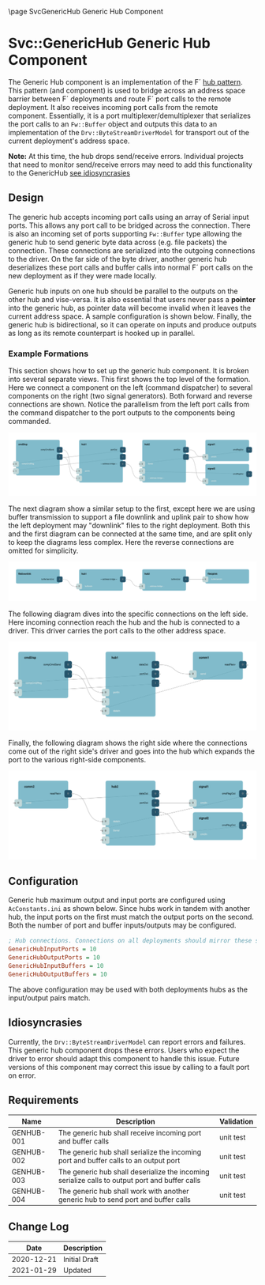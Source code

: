 \page SvcGenericHub Generic Hub Component
# Svc::GenericHub Generic Hub Component

The Generic Hub component is an implementation of the F´ [hub pattern](https://nasa.github.io/fprime/UsersGuide/best/hub-pattern.html).
This pattern (and component) is used to bridge across an address space barrier between F´ deployments and route F´ port
calls to the remote deployment. It also receives incoming port calls from the remote component. Essentially, it is a
port multiplexer/demultiplexer that serializes the port calls to an `Fw::Buffer` object and outputs this data to an 
implementation of the `Drv::ByteStreamDriverModel` for transport out of the current deployment's address space.

**Note:** At this time, the hub drops send/receive errors.
Individual projects that need to monitor send/receive errors may need to add this functionality to the GenericHub [see idiosyncrasies](#idiosyncrasies)

## Design

The generic hub accepts incoming port calls using an array of Serial input ports. This allows any port call to be
bridged across the connection. There is also an incoming set of ports supporting `Fw::Buffer` type allowing the generic
hub to send generic byte data across (e.g. file packets) the connection. These connections are serialized into the outgoing 
connections to the driver. On the far side of the byte driver, another generic hub deserializes these port calls and buffer 
calls into normal F´ port calls on the new deployment as if they were made locally. 

Generic hub inputs on one hub should be parallel to the outputs on the other hub and vise-versa. 
It is also essential that users never pass a **pointer** into the generic hub, as pointer data will become invalid when it 
leaves the current address space. A sample configuration is shown below. Finally, the generic hub is bidirectional, so it
can operate on inputs and produce outputs as long as its remote counterpart is hooked up in parallel.

### Example Formations

This section shows how to set up the generic hub component. It is broken into several separate views. This first shows
the top level of the formation. Here we connect a component on the left (command dispatcher) to several components on
the right (two signal generators). Both forward and reverse connections are shown. Notice the parallelism from the left
port calls from the command dispatcher to the port outputs to the components being commanded.

![Top Level Generic Hub](./img/gh-top.png)

The next diagram show a similar setup to the first, except here we are using buffer transmission to support a file
downlink and uplink pair to show how the left deployment may "downlink" files to the right deployment. Both this and the
first diagram can be connected at the same time, and are split only to keep the diagrams less complex. Here the reverse
connections are omitted for simplicity.

![Top Level Generic Hub](./img/gh-top-buff.png)

The following diagram dives into the specific connections on the left side. Here incoming connection reach the hub and
the hub is connected to a driver. This driver carries the port calls to the other address space.

![Top Level Generic Hub](./img/gh-left.png)

Finally, the following diagram shows the right side where the connections come out of the right side's driver and goes
into the hub which expands the port to the various right-side components.

![Top Level Generic Hub](./img/gh-right.png)

## Configuration

Generic hub maximum output and input ports are configured using `AcConstants.ini` as shown below. Since hubs work in
tandem with another hub, the input ports on the first must match the output ports on the second. Both the number of port
and buffer inputs/outputs may be configured.

```ini
; Hub connections. Connections on all deployments should mirror these settings.
GenericHubInputPorts = 10
GenericHubOutputPorts = 10
GenericHubInputBuffers = 10
GenericHubOutputBuffers = 10
```

The above configuration may be used with both deployments hubs as the input/output pairs match.

## Idiosyncrasies 

Currently, the `Drv::ByteStreamDriverModel` can report errors and failures. This generic hub component drops these errors.
Users who expect the driver to error should adapt this component to handle this issue. Future versions of this component
may correct this issue by calling to a fault port on error.

## Requirements

| Name | Description | Validation |
|---|---|---|
| GENHUB-001 | The generic hub shall receive incoming port and buffer calls | unit test |
| GENHUB-002 | The generic hub shall serialize the incoming port and buffer calls to an output port | unit test |
| GENHUB-003 | The generic hub shall deserialize the incoming serialize calls to output port and buffer calls | unit test |
| GENHUB-004 | The generic hub shall work with another generic hub to send port and buffer calls | unit test |

## Change Log

| Date | Description |
|---|---|
| 2020-12-21 | Initial Draft |
| 2021-01-29 | Updated |
